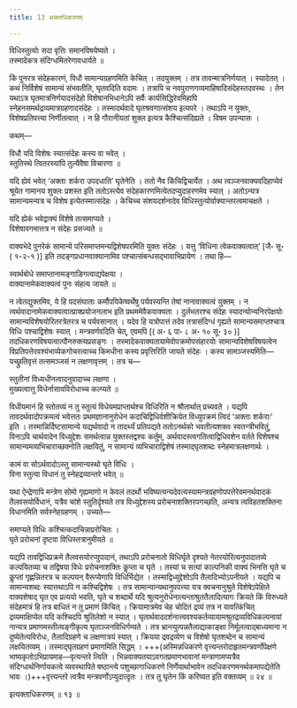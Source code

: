 ```yaml
---
title: 13 अक्ताधिकरणम्

---
```


विधिस्तुत्योः सदा वृत्तिः समानविषयेष्यते ।  
तस्मादेकत्र संदिग्धमितरेणावधार्यते ॥  


किं पुनरत्र संदेहकारणं, विधौ सामान्यग्रहणमिति केचित् । तदयुक्तम् । तत्र तावन्मात्रनिर्णयात् । स्यादेतत् । कथं निर्विशेषं सामान्यं संभवतीति, घृतवदिति वदामः । तत्रापि च नवपुराणगव्यमाहिषादिसंदेहस्तदवस्थः । तेन यथाऽत्र घृतमात्रनिर्णयादसंदेहो विशेषानभिधानेऽपि सर्वैः कार्यसिद्धिरेवमिहापि स्नेहनसमर्थद्रव्यमात्रग्रहणादसंदेहः । तस्मादर्थवादे घृतश्रवणात्संशय इत्यपरे । तथाऽपि न युक्तः, विशेषप्रतिपत्त्या निर्णीतत्वात् । न हि गौरानीयतां शुक्ल इत्यत्र कैश्चित्संदिह्यते । विषम उपन्यासः ।

कथम्—

विधौ यदि विशेषः स्यात्संदेहः कस्य वा भवेत् ।  
स्तुतिस्थे त्वितरस्यांपि तुल्यैवैषा विचारणा ॥  


यदि ह्येवं भवेत् ‘अक्ताः शर्करा उपदधाति’ घृतेनेति । ततो नैव किंचिद्विचार्येत । अथ त्वञ्जनवाक्यवदिहाप्येवं श्रूयेत गामानय शुक्लः प्रशस्त इति ततोऽस्त्येव संदेहकारणमित्येतदप्युदाहरणमेव स्यात् । अतोऽन्यत्र सामान्यमन्यत्र च विशेष इत्येतस्मात्संदेहः । केचिच्च संशयदर्शनादेव विधिस्तुत्योर्वाक्यान्तरत्वमाचक्षते ।

यदि ह्येकं भवेद्वाक्यं विशेषे तत्समाप्यते ।  
विशेषावगमात्तत्र न संदेहः प्रसज्यते ॥  


वाक्यभेदे पुनरेकं सामान्ये परिसमाप्तमन्यद्विशेषपरमिति युक्तः संदेहः । यत्तु ‘विधिना त्वेकवाक्यत्वात्’ \[जै॰ सू॰ ( १-२-१ )\]  इति तदङ्गप्रधानवाक्यानामिव पश्चात्संबन्धसद्भावाभिप्रायेण । तथा हि—

स्वार्थबोधे समाप्तानामङ्गाङिगत्वाद्यपेक्षया ।  
वाक्यानामेकवाक्यत्वं पुनः संहत्य जायते ॥  


न त्वेतद्युक्तमिव, ये हि पदसंघाताः कर्मौपयिकेष्वर्थेषु पर्यवस्यन्ति तेषां नानावाक्यत्वं युक्तम् । न त्वर्थवादानामेकवाक्यत्वात्प्राक्प्रयोजनलाभ इति प्रथममेवैकवाक्यता । दुर्लभतरश्च संदेहः स्यादन्योन्यनिरपेक्षयोः सामान्यविशेषयोरितरत्रेतरत्र च पर्यवसानात् । यदेव हि यत्रोपात्तं तदेव तत्रासंदिग्धं गृह्यते सामान्यसमाप्तश्चात्र विधिः पश्चाद्विशेषः स्यात् । मन्त्रवर्णवदिति चेत्, एवमपि  \[( अ॰ ६ पा॰ ८ अ॰ १० सू॰ ३० )\] तदधिकरणविषयत्वात्पौनरुक्त्यप्रसङ्गः । तस्मादेकवाक्यतायामेवोपक्रमोपसंहारयोः सामान्यविशेषविषयत्वेन विप्रतिपत्तेरवश्यंभाव्येकगोचरत्वाच्च किमधीना कस्य प्रवृत्तिरिति जायते संदेहः । कस्य सामञ्जस्यमिति—यच्छ्रुतिवृत्तं तत्समञ्जसं न लक्षणावृत्तम् । तत्र च—

स्तुतीनां विध्यधीनत्वादनुवादाच्च लक्षणा ।  
मुख्यत्वात्तु विधेर्नासावविरोधाच्च कल्प्यते ॥  


विधीयमानं हि स्तोतव्यं न तु स्तुत्यं विधेयमप्राप्तार्थश्च विधिरिति न श्रौतार्थात् प्रच्यवते । यद्यपि तावदर्थवादोपक्रमत्वं भवेत्ततः प्रथमज्ञानानुरोधेन कदाचिद्विधिर्वशीक्रियेत विध्युपक्रमं त्विदं ‘अक्ताः शर्कराः’ इति । तस्मान्निर्दिष्टसामान्ये यद्यर्थवादो न तादर्थ्यं प्रतिपद्यते ततोऽनर्थको भवतीत्यशक्तः स्वतन्त्रीभवितुं, विनाऽपि चार्थवादेन विध्युद्देशः समर्थत्वान्न युक्तस्तद्वश्यः कर्तुम्, अर्थवादस्त्वगतित्वाद्विधिवशेन वर्तते विशेषश्च सामान्यमव्यभिचाराच्छक्नोति लक्षयितुं, न सामान्यं व्यभिचाराद्विशेषं तस्माद्घृतशब्दः स्नेहमात्रलक्षणार्थः ।

कामं वा सोऽर्थवादोऽस्तु सामान्यस्थो घृते विधिः ।  
विना स्तुत्या विधानं तु स्नेहद्रव्यान्तरे भवेत् ॥  


यथा ऐन्द्रेणापि मन्त्रेण सोमो गृह्यमाणो न केवलं तदर्थो भविष्यत्यन्यदेवत्यस्यामन्त्रग्रहणोपपत्तेरेवमनर्थवादकं तैलवसयोर्विधानं, यत्रैव चांशे स्तुतिर्दृश्यते तत्र विध्युद्देशस्य प्ररोचनाशक्तिरपगच्छति, अन्यत्र त्वविहतशक्तिना विधानमिति सर्वस्नेहग्रहणम् । उच्यते—

समाप्यते विधिः कश्चित्कदाचिन्नाप्ररोचितः ।  
घृते प्ररोचनां दृष्टवा विधिस्तत्रानुमीयते ॥  


यद्यपि तावद्विधिप्रक्रमे तैलवसयोरप्युपादानं, तथाऽपि प्ररोचनातो विधिर्घृते दृश्यते नेतरयोरित्यनुपादातव्ये कल्पयितव्या च तद्विषया विधेः प्ररोचनाशक्तिः कॢप्ता च घृते । तस्यां च सत्यां काल्पनिकी वाक्यं भिनत्ति घृते च कॢप्तां गृह्णन्नितरत्र च कल्पयन् वैरूप्येणापि विधिर्भिद्येत । तस्माद्विध्युद्देशोऽपि तैलादिभ्योऽपनीयते । यद्यपि च सामान्यशब्दः स्यात्तथाऽपि न कश्चिद्विशेषः । तत्र सामान्यान्यथानुपपत्त्या यत्र क्वचनानुश्रुते विशेषेऽपेक्षिते वाक्यशेषाद् घृत एव प्रत्ययो भवति, घृते च शब्दार्थे यदि श्रुत्यनुरोधेनात्यन्ताश्रुततैलादित्यागः क्रियते किं विरुध्यते संदेहमात्रं हि तत्र बाधितं न तु प्रमाणं किंचित् । क्रियामात्रमेव चेह चोदितं द्रव्यं तत्र न यावत्किंचित् द्रव्यमाक्षिप्येत यदि कश्चिदपि श्रुतिलेशो न स्यात् । घृतार्थवाददर्शनात्त्ववश्यकर्तव्यायामश्रुतद्रव्यविधिकल्पनायां नान्यत्र प्रमाणमस्तीत्यङ्गीकृत्य घृताञ्जनविधिर्गम्यते । तत्र भ्रान्त्युत्पन्नतैलाद्याकाङ्क्षा निर्मूलत्वाद्बाध्यमाना न दुष्येतेत्यविरोधः, तैलादिग्रहणे च लक्षणात्रयं स्यात् । क्रियया द्रवद्रव्येण च विशेषो घृतशब्देन च सामान्यं लक्षयितव्यम् । तस्माद्घृतग्रहणं प्रमाणमिति सिद्धम् । +++(अस्मिन्नधिकरणे वृत्त्यन्तरोदाहृतमन्त्रवर्णोपेक्षणे भाष्यकृतोऽभिप्रायमाह—वृत्यन्तरे त्विति । भिन्नवाक्यतयाऽवगतप्रमाणभावानां मन्त्राणामप्यत्रैव संदिग्धार्थनिर्णायकत्वे व्यवस्थापिते षष्ठान्त्ये पशुच्छागाधिकरणे निर्णेयार्थाभावेन तदधिकरणमनर्थकमापद्येतेति भावः ।)+++वृत्त्यन्तरे त्वत्रैव मन्त्रवर्णोऽप्युदात्दृतः । तत्र तु घृतेन किं करिष्यत इति वक्तव्यम् ॥ २४ ॥

इत्यक्ताधिकरणम् ॥ १३ ॥
